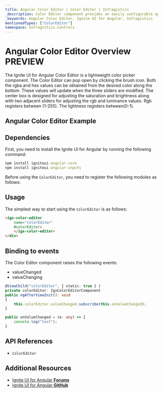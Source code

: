 ```yaml
---
title: Angular Color Editor | Color Editor | Infragistics
_description: Color Editor component provides an easily configurable option to change colors for any desirable component or aspect of your application.
_keywords: Angular Color Editor, Ignite UI for Angular, Infragistics
mentionedTypes: ["ColorEditor"]
namespace: Infragistics.Controls
---
```


# Angular Color Editor Overview <label class="badge badge--preview">PREVIEW</label>

The Ignite UI for Angular Color Editor is a lightweight color picker component. The Color Editor can pop open by clicking the brush icon. Both the rgba and hex values can be obtained from the desired color along the bottom. These values will update when the three sliders are modified. The center box is designed for adjusting the saturation and brightness along with two adjacent sliders for adjusting the rgb and luminance values. Rgb registers between (1-255). The lightness registers between(0-1).

## Angular Color Editor Example

<code-view style="height: 320px" alt="Angular Color Editor Example"
           data-demos-base-url="{environment:dvDemosBaseUrl}"
                    iframe-src="{environment:dvDemosBaseUrl}/inputs/color-editor/overview"
                                                 github-src="inputs/color-editor/overview">
</code-view>


<div class="divider--half"></div>

## Dependencies

<!-- Angular, WebComponents, React -->

First, you need to install the Ignite UI for Angular by running the following command:

```cmd
npm install igniteui-angular-core
npm install igniteui-angular-inputs
```

Before using the `ColorEditor`, you need to register the following modules as follows:

<!-- end:Angular, WebComponents, React -->

## Usage

The simplest way to start using the `ColorEditor` is as follows:

<!-- Angular -->

```html
<igx-color-editor
    name="colorEditor"
    #colorEditor>
    </igx-color-editor>
</div>
```

<!-- end: Angular -->

## Binding to events

The Color Editor component raises the following events:

*   valueChanged
*   valueChanging

<!-- Angular -->

```ts
@ViewChild("colorEditor", { static: true } )
private colorEditor: IgxColorEditorComponent
public ngAfterViewInit(): void 
{	
    this.colorEditor.valueChanged.subscribe(this.onValueChanged);
}

public onValueChanged = (e: any) => {
    console.log("test");
}
```

<!-- end: Angular -->

<div class="divider--half"></div>

## API References

*   `ColorEditor`

## Additional Resources

*   [Ignite UI for Angular **Forums**](https://www.infragistics.com/community/forums/f/ignite-ui-for-angular)
*   [Ignite UI for Angular **GitHub**](https://github.com/IgniteUI/igniteui-angular)
